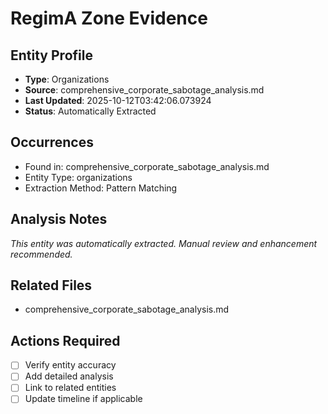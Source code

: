 # RegimA Zone Evidence

## Entity Profile
- **Type**: Organizations
- **Source**: comprehensive_corporate_sabotage_analysis.md
- **Last Updated**: 2025-10-12T03:42:06.073924
- **Status**: Automatically Extracted

## Occurrences
- Found in: comprehensive_corporate_sabotage_analysis.md
- Entity Type: organizations
- Extraction Method: Pattern Matching

## Analysis Notes
*This entity was automatically extracted. Manual review and enhancement recommended.*

## Related Files
- comprehensive_corporate_sabotage_analysis.md

## Actions Required
- [ ] Verify entity accuracy
- [ ] Add detailed analysis
- [ ] Link to related entities
- [ ] Update timeline if applicable

